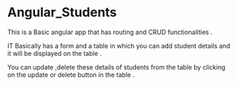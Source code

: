 # Angular_Students

This is a Basic angular app that has routing and CRUD functionalities .

IT Basically has a form and a table in which you can add student details and it will be displayed on the table .

You can update ,delete these details of students from the table by clicking on the update or delete button in the table .

